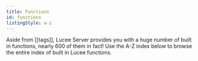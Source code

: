 ```yaml
---
title: Functions
id: functions
listingStyle: a-z
---
```


Aside from [[tags]], Lucee Server provides you with a huge number of built in functions, nearly 600 of them in fact! Use the A-Z index below to browse the entire index of built in Lucee functions.